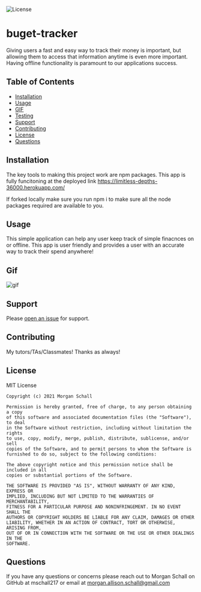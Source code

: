 ![License](https://img.shields.io/badge/License-MIT-green.svg)

# buget-tracker
Giving users a fast and easy way to track their money is important, but allowing them to access that information anytime is even more important. Having offline functionality is paramount to our applications success.

  ## Table of Contents
  
  - [Installation](#installation)
  - [Usage](#usage)
  - [GIF](#gif)
  - [Testing](#testing)
  - [Support](#support)
  - [Contributing](#contributing)
  - [License](#license)
  - [Questions](#questions)
  
  ## Installation

   The key tools to making this project work are npm packages. This app is fully funcitoning at the deployed link https://limitless-depths-36000.herokuapp.com/
  
  If forked locally make sure you run npm i to make sure all the node packages required are available to you. 

  ## Usage
  
  This simple application can help any user keep track of simple finacnces on or offline. This app is user friendly and provides a user with an accurate way to track their spend anywhere! 

  ## Gif 

  ![gif]()
  
  ## Support
  
  Please [open an issue](https://github.com/mschall217/budget-tracker/issues/new) for support.
  
  ## Contributing
  
  My tutors/TAs/Classmates! Thanks as always!
  
  ## License

  MIT License

    Copyright (c) 2021 Morgan Schall
    
    Permission is hereby granted, free of charge, to any person obtaining a copy
    of this software and associated documentation files (the "Software"), to deal
    in the Software without restriction, including without limitation the rights
    to use, copy, modify, merge, publish, distribute, sublicense, and/or sell
    copies of the Software, and to permit persons to whom the Software is
    furnished to do so, subject to the following conditions:
    
    The above copyright notice and this permission notice shall be included in all
    copies or substantial portions of the Software.
    
    THE SOFTWARE IS PROVIDED "AS IS", WITHOUT WARRANTY OF ANY KIND, EXPRESS OR
    IMPLIED, INCLUDING BUT NOT LIMITED TO THE WARRANTIES OF MERCHANTABILITY,
    FITNESS FOR A PARTICULAR PURPOSE AND NONINFRINGEMENT. IN NO EVENT SHALL THE
    AUTHORS OR COPYRIGHT HOLDERS BE LIABLE FOR ANY CLAIM, DAMAGES OR OTHER
    LIABILITY, WHETHER IN AN ACTION OF CONTRACT, TORT OR OTHERWISE, ARISING FROM,
    OUT OF OR IN CONNECTION WITH THE SOFTWARE OR THE USE OR OTHER DEALINGS IN THE
    SOFTWARE.
  
  ## Questions 
  If you have any questions or concerns please reach out to Morgan Schall on GitHub at mschall217 or email at morgan.allison.schall@gmail.com 
  
  